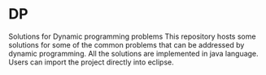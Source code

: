 # DP
Solutions for Dynamic programming problems
This repository hosts some solutions for some of the common problems that can be addressed by dynamic programming.
All the solutions are implemented in java language.
Users can import the project directly into eclipse.

